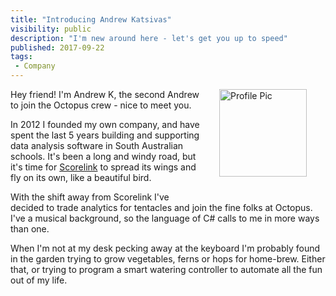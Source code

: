 ```yaml
---
title: "Introducing Andrew Katsivas"
visibility: public
description: "I'm new around here - let's get you up to speed"
published: 2017-09-22
tags:
 - Company
---
```


<div style="float: right; margin: 30px; margin-top: 0">
<img alt="Profile Pic" src="https://i.octopus.com/site/team/ak_profile_small.png" height="140" width="140" />
</div>

Hey friend! I'm Andrew K, the second Andrew to join the Octopus crew - nice to meet you.

In 2012 I founded my own company, and have spent the last 5 years building and supporting data analysis software in South Australian schools. It's been a long and windy road, but it's time for [Scorelink](http://www.scorelink.com.au) to spread its wings and fly on its own, like a beautiful bird.

With the shift away from Scorelink I've decided to trade analytics for tentacles and join the fine folks at Octopus. I've a musical background, so the language of C# calls to me in more ways than one. 

When I'm not at my desk pecking away at the keyboard I'm probably found in the garden trying to grow vegetables, ferns or hops for home-brew. Either that, or trying to program a smart watering controller to automate all the fun out of my life.
